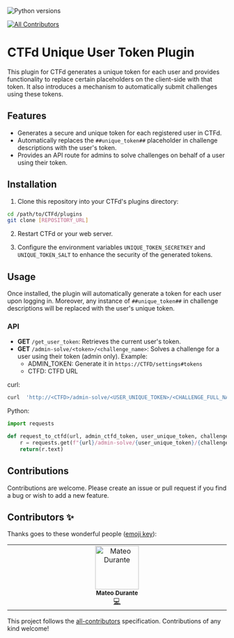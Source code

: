 ![Python versions](https://img.shields.io/badge/python-3.9-blue.svg)
<!-- ALL-CONTRIBUTORS-BADGE:START - Do not remove or modify this section -->
[![All Contributors](https://img.shields.io/badge/all_contributors-1-orange.svg?style=flat-square)](#contributors-)
<!-- ALL-CONTRIBUTORS-BADGE:END -->



# CTFd Unique User Token Plugin

This plugin for CTFd generates a unique token for each user and provides functionality to replace certain placeholders on the client-side with that token. It also introduces a mechanism to automatically submit challenges using these tokens.

## Features

- Generates a secure and unique token for each registered user in CTFd.
- Automatically replaces the `##unique_token##` placeholder in challenge descriptions with the user's token.
- Provides an API route for admins to solve challenges on behalf of a user using their token.

## Installation

1. Clone this repository into your CTFd's plugins directory:

```bash
cd /path/to/CTFd/plugins
git clone [REPOSITORY_URL]
```

2. Restart CTFd or your web server.

3. Configure the environment variables `UNIQUE_TOKEN_SECRETKEY` and `UNIQUE_TOKEN_SALT` to enhance the security of the generated tokens.

## Usage

Once installed, the plugin will automatically generate a token for each user upon logging in. Moreover, any instance of `##unique_token##` in challenge descriptions will be replaced with the user's unique token.


### API

- **GET** `/get_user_token`: Retrieves the current user's token.
- **GET** `/admin-solve/<token>/<challenge_name>`: Solves a challenge for a user using their token (admin only). Example:
  - ADMIN_TOKEN: Generate it in `https://CTFD/settings#tokens`
  - CTFD: CTFD URL

curl: 
```bash
curl  'http://<CTFD>/admin-solve/<USER_UNIQUE_TOKEN>/<CHALLENGE_FULL_NAME>' -H 'Authorization: Token <ADMIN_CTFD_TOKEN>' -H 'Content-type: application/json'
```

Python: 
```py
import requests

def request_to_ctfd(url, admin_ctfd_token, user_unique_token, challenge_name):
    r = requests.get(f"{url}/admin-solve/{user_unique_token}/{challenge_name}", headers={'Content-Type':'application/json', 'Authorization': f"Bearer {admin_ctfd_token}"})
    return(r.text)
```


## Contributions

Contributions are welcome. Please create an issue or pull request if you find a bug or wish to add a new feature.


## Contributors ✨

Thanks goes to these wonderful people ([emoji key](https://allcontributors.org/docs/en/emoji-key)):

<!-- ALL-CONTRIBUTORS-LIST:START - Do not remove or modify this section -->
<!-- prettier-ignore-start -->
<!-- markdownlint-disable -->
<table>
  <tbody>
    <tr>
      <td align="center" valign="top" width="14.28%"><a href="https://www.linkedin.com/profile/view?id=222003500"><img src="https://avatars.githubusercontent.com/u/668847?v=4?s=100" width="100px;" alt="Mateo Durante"/><br /><sub><b>Mateo Durante</b></sub></a><br /><a href="https://github.com/puckk/CTFd-Plugin-unique-token/commits?author=mateodurante" title="Code">💻</a></td>
    </tr>
  </tbody>
</table>

<!-- markdownlint-restore -->
<!-- prettier-ignore-end -->

<!-- ALL-CONTRIBUTORS-LIST:END -->

This project follows the [all-contributors](https://github.com/all-contributors/all-contributors) specification. Contributions of any kind welcome!